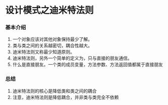 # 设计模式之迪米特法则

### 基本介绍

1. 一个对象应该对其他对象保持最少了解。
2. 类与类之间的关系越密切，耦合性越大。
3. 迪米特法则又称最少知道原则。
4. 迪米特法则，另外一个简单的定义为，只与直接的朋友通信。
5. 什么是直接朋友。一个类的成员变量，方法参数、方法返回值都属于直接朋友



### 总结

1. 迪米特法则的核心是降低类和类之间的耦合
2. 注意，迪米特法则是降低耦合，并非类与类完全不依赖